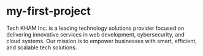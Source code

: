 # my-first-project
Tech KHAM Inc. is a leading technology solutions provider focused on delivering innovative services in web development, cybersecurity, and cloud systems. Our mission is to empower businesses with smart, efficient, and scalable tech solutions.
